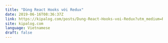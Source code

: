 ```yaml
---
title: "Dùng React Hooks với Redux"
date: 2019-06-16T08:36:37Z
link: https://kipalog.com/posts/Dung-React-Hooks-voi-Redux?utm_medium=RSS&utm_source=news.12bit.vn
site: kipalog.com
language: Vietnamese
draft: false
---
```

